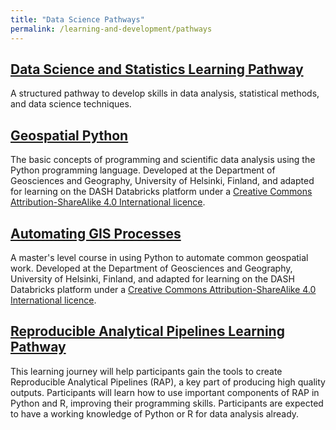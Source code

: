 ```yaml
---
title: "Data Science Pathways"
permalink: /learning-and-development/pathways
---
```


## [Data Science and Statistics Learning Pathway](/mm-starter/learning-and-development/pathways/data-science-and-statistics)

A structured pathway to develop skills in data analysis, statistical methods, and data science techniques.

## [Geospatial Python](/mm-starter/learning-and-development/pathways/geo-python)

The basic concepts of programming and scientific data analysis using the Python programming language. Developed at the Department of Geosciences and Geography, University of Helsinki, Finland, and adapted for learning on the DASH Databricks platform under a [Creative Commons Attribution-ShareAlike 4.0 International licence](https://creativecommons.org/licenses/by-sa/4.0/legalcode).

## [Automating GIS Processes](/mm-starter/learning-and-development/pathways/auto-gis)

A master's level course in using Python to automate common geospatial work. Developed at the Department of Geosciences and Geography, University of Helsinki, Finland, and adapted for learning on the DASH Databricks platform under a [Creative Commons Attribution-ShareAlike 4.0 International licence](https://creativecommons.org/licenses/by-sa/4.0/legalcode).

## [Reproducible Analytical Pipelines Learning Pathway](/mm-starter/learning-and-development/pathways/raps)

This learning journey will help participants gain the tools to create Reproducible Analytical Pipelines (RAP), a key part of producing high quality outputs. Participants will learn how to use important components of RAP in Python and R, improving their programming skills. Participants are expected to have a working knowledge of Python or R for data analysis already.